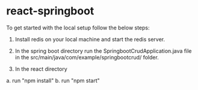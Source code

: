 # react-springboot
To get started with the local setup follow the below steps:

1. Install redis on your local machine and start the redis server.

2. In the spring boot directory run the SpringbootCrudApplication.java file in the src/main/java/com/example/springbootcrud/ folder.

3. In the react directory 

a. run "npm install"
b. run "npm start"
